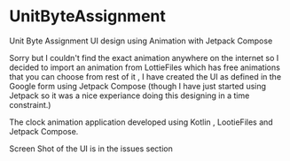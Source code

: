 # UnitByteAssignment
 Unit Byte Assignment UI design using Animation with Jetpack Compose

 Sorry but I couldn't find the exact animation anywhere on the internet so I decided to import an animation from LottieFiles which has free animations that you can choose from rest of it , I have created the UI as defined in the Google form using Jetpack Compose (though I have just started using Jetpack so it was a nice experiance doing this designing in a time constraint.)

 The clock animation application developed using Kotlin , LootieFiles and Jetpack Compose.

Screen Shot of the UI is in the issues section

